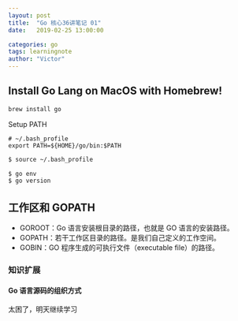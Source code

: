 ```yaml
---
layout: post
title:  "Go 核心36讲笔记 01"
date:   2019-02-25 13:00:00

categories: go
tags: learningnote
author: "Victor"
---
```


## Install Go Lang on MacOS with Homebrew!

```bash
brew install go
```

Setup PATH

```
# ~/.bash_profile
export PATH=${HOME}/go/bin:$PATH
```

```bash
$ source ~/.bash_profile
```

```bash
$ go env
$ go version
```

## 工作区和 GOPATH

* GOROOT：Go 语言安装根目录的路径，也就是 GO 语言的安装路径。
* GOPATH：若干工作区目录的路径。是我们自己定义的工作空间。
* GOBIN：GO 程序生成的可执行文件（executable file）的路径。

### 知识扩展

#### Go 语言源码的组织方式

太困了，明天继续学习
